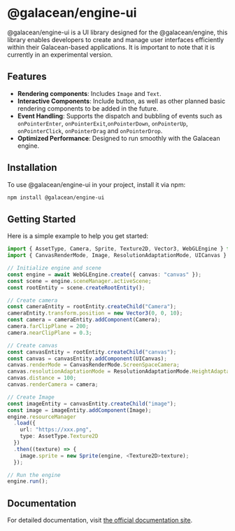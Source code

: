 # @galacean/engine-ui

@galacean/engine-ui is a UI library designed for the @galacean/engine, this library enables developers to create and manage user interfaces efficiently within their Galacean-based applications. It is important to note that it is currently in an experimental version.

## Features

- **Rendering components**: Includes `Image` and `Text`.
- **Interactive Components**: Include button, as well as other planned basic rendering components to be added in the future.
- **Event Handling**: Supports the dispatch and bubbling of events such as `onPointerEnter`, `onPointerExit`,`onPointerDown`, `onPointerUp`, `onPointerClick`, `onPointerDrag` and `onPointerDrop`.
- **Optimized Performance**: Designed to run smoothly with the Galacean engine.

## Installation

To use @galacean/engine-ui in your project, install it via npm:

```bash
npm install @galacean/engine-ui
```

## Getting Started

Here is a simple example to help you get started:

```typescript
import { AssetType, Camera, Sprite, Texture2D, Vector3, WebGLEngine } from "@galacean/engine";
import { CanvasRenderMode, Image, ResolutionAdaptationMode, UICanvas } from "@galacean/engine-ui";

// Initialize engine and scene
const engine = await WebGLEngine.create({ canvas: "canvas" });
const scene = engine.sceneManager.activeScene;
const rootEntity = scene.createRootEntity();

// Create camera
const cameraEntity = rootEntity.createChild("Camera");
cameraEntity.transform.position = new Vector3(0, 0, 10);
const camera = cameraEntity.addComponent(Camera);
camera.farClipPlane = 200;
camera.nearClipPlane = 0.3;

// Create canvas
const canvasEntity = rootEntity.createChild("canvas");
const canvas = canvasEntity.addComponent(UICanvas);
canvas.renderMode = CanvasRenderMode.ScreenSpaceCamera;
canvas.resolutionAdaptationMode = ResolutionAdaptationMode.HeightAdaptation;
canvas.distance = 100;
canvas.renderCamera = camera;

// Create Image
const imageEntity = canvasEntity.createChild("image");
const image = imageEntity.addComponent(Image);
engine.resourceManager
  .load({
    url: "https://xxx.png",
    type: AssetType.Texture2D
  })
  .then((texture) => {
    image.sprite = new Sprite(engine, <Texture2D>texture);
  });

// Run the engine
engine.run();
```

## Documentation

For detailed documentation, visit [the official documentation site](https://galacean.antgroup.com/engine).
